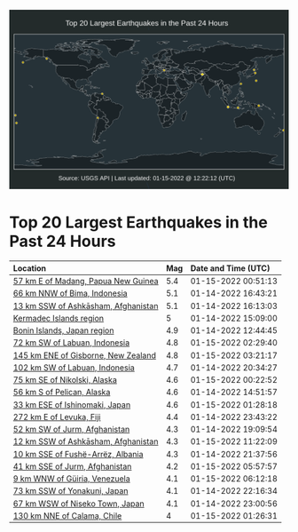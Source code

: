 ![Map](./map.png)

# Top 20 Largest Earthquakes in the Past 24 Hours

| Location | Mag | Date and Time (UTC) |
|:---|:---|:---|
| [57 km E of Madang, Papua New Guinea](https://earthquake.usgs.gov/earthquakes/eventpage/us7000gc5i) | 5.4 | 01-15-2022 00:51:13 |
| [66 km NNW of Bima, Indonesia](https://earthquake.usgs.gov/earthquakes/eventpage/us7000gc0w) | 5.1 | 01-14-2022 16:43:21 |
| [13 km SSW of Ashkāsham, Afghanistan](https://earthquake.usgs.gov/earthquakes/eventpage/us7000gc0n) | 5.1 | 01-14-2022 16:13:03 |
| [Kermadec Islands region](https://earthquake.usgs.gov/earthquakes/eventpage/us7000gbyy) | 5 | 01-14-2022 15:09:00 |
| [Bonin Islands, Japan region](https://earthquake.usgs.gov/earthquakes/eventpage/us7000gbyj) | 4.9 | 01-14-2022 12:44:45 |
| [72 km SW of Labuan, Indonesia](https://earthquake.usgs.gov/earthquakes/eventpage/us7000gc5t) | 4.8 | 01-15-2022 02:29:40 |
| [145 km ENE of Gisborne, New Zealand](https://earthquake.usgs.gov/earthquakes/eventpage/us7000gc6c) | 4.8 | 01-15-2022 03:21:17 |
| [102 km SW of Labuan, Indonesia](https://earthquake.usgs.gov/earthquakes/eventpage/us7000gc3e) | 4.7 | 01-14-2022 20:34:27 |
| [75 km SE of Nikolski, Alaska](https://earthquake.usgs.gov/earthquakes/eventpage/us7000gc5b) | 4.6 | 01-15-2022 00:22:52 |
| [56 km S of Pelican, Alaska](https://earthquake.usgs.gov/earthquakes/eventpage/ak022ne5zcd) | 4.6 | 01-14-2022 14:51:57 |
| [33 km ESE of Ishinomaki, Japan](https://earthquake.usgs.gov/earthquakes/eventpage/us7000gc5l) | 4.6 | 01-15-2022 01:28:18 |
| [272 km E of Levuka, Fiji](https://earthquake.usgs.gov/earthquakes/eventpage/us7000gc59) | 4.4 | 01-14-2022 23:43:22 |
| [52 km SW of Jurm, Afghanistan](https://earthquake.usgs.gov/earthquakes/eventpage/us7000gc2k) | 4.3 | 01-14-2022 19:09:54 |
| [12 km SSW of Ashkāsham, Afghanistan](https://earthquake.usgs.gov/earthquakes/eventpage/us7000gc85) | 4.3 | 01-15-2022 11:22:09 |
| [10 km SSE of Fushë-Arrëz, Albania](https://earthquake.usgs.gov/earthquakes/eventpage/us7000gc41) | 4.3 | 01-14-2022 21:37:56 |
| [41 km SSE of Jurm, Afghanistan](https://earthquake.usgs.gov/earthquakes/eventpage/us7000gc6t) | 4.2 | 01-15-2022 05:57:57 |
| [9 km WNW of Güiria, Venezuela](https://earthquake.usgs.gov/earthquakes/eventpage/us7000gc6y) | 4.1 | 01-15-2022 06:12:18 |
| [73 km SSW of Yonakuni, Japan](https://earthquake.usgs.gov/earthquakes/eventpage/us7000gc4g) | 4.1 | 01-14-2022 22:16:34 |
| [67 km WSW of Niseko Town, Japan](https://earthquake.usgs.gov/earthquakes/eventpage/us7000gc53) | 4.1 | 01-14-2022 23:00:56 |
| [130 km NNE of Calama, Chile](https://earthquake.usgs.gov/earthquakes/eventpage/us7000gc5k) | 4 | 01-15-2022 01:26:31 |
